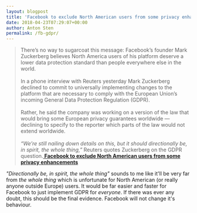 ```yaml
---
layout: blogpost
title: 'Facebook to exclude North American users from some privacy enhancements'
date: 2018-04-23T07:29:07+00:00
author: Anton Sten
permalink: /fb-gdpr/
---
```


>There’s no way to sugarcoat this message: Facebook’s  founder Mark Zuckerberg believes North America users of his platform deserve a lower data protection standard than people everywhere else in the world.
<br /><br />
In a phone interview with Reuters yesterday Mark Zuckerberg declined to commit to universally implementing changes to the platform that are necessary to comply with the European Union’s incoming General Data Protection Regulation (GDPR).
<br /><br />
Rather, he said the company was working on a version of the law that would bring some European privacy guarantees worldwide — declining to specify to the reporter which parts of the law would not extend worldwide.
<br /><br />
_“We’re still nailing down details on this, but it should directionally be, in spirit, the whole thing,”_  Reuters quotes Zuckerberg on the GDPR question.**[
Facebook to exclude North American users from some privacy enhancements](https://techcrunch.com/2018/04/04/facebook-gdpr-wont-be-universal/)**

_"Directionally be, in spirit, the whole thing"_ sounds to me like it'll be very far from _the whole thing_ which is unfortunate for North American (or really anyone outside Europe) users. It would be far easier and faster for Facebook to just implement GDPR for _everyone_. If there was ever any doubt, this should be the final evidence. Facebook will not change it's behaviour. 
